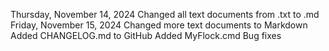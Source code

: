 Thursday, November 14, 2024
Changed all text documents from .txt to .md
Friday, November 15, 2024
Changed more text documents to Markdown
Added CHANGELOG.md to GitHub
Added MyFlock.cmd
Bug fixes
